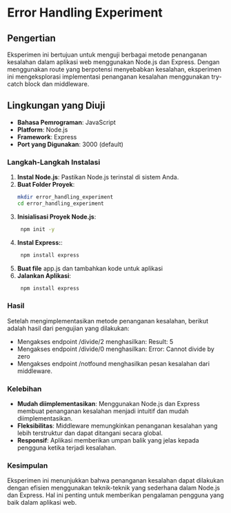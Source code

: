 # Error Handling Experiment

## Pengertian
Eksperimen ini bertujuan untuk menguji berbagai metode penanganan kesalahan dalam aplikasi web menggunakan Node.js dan Express. Dengan menggunakan route yang berpotensi menyebabkan kesalahan, eksperimen ini mengeksplorasi implementasi penanganan kesalahan menggunakan try-catch block dan middleware.

## Lingkungan yang Diuji
- **Bahasa Pemrograman**: JavaScript
- **Platform**: Node.js
- **Framework**: Express
- **Port yang Digunakan**: 3000 (default)

### Langkah-Langkah Instalasi
1. **Instal Node.js**: Pastikan Node.js terinstal di sistem Anda.
2. **Buat Folder Proyek**: 
   ```bash
   mkdir error_handling_experiment
   cd error_handling_experiment
3. **Inisialisasi Proyek Node.js**:
   ```bash
    npm init -y
4. **Instal Express:**:
   ```bash
    npm install express
5. **Buat file** app.js dan tambahkan kode untuk aplikasi
6. **Jalankan Aplikasi**:
   ```bash
    npm install express

### Hasil
Setelah mengimplementasikan metode penanganan kesalahan, berikut adalah hasil dari pengujian yang dilakukan:
- Mengakses endpoint /divide/2 menghasilkan: Result: 5
- Mengakses endpoint /divide/0 menghasilkan: Error: Cannot divide by zero
- Mengakses endpoint /notfound menghasilkan pesan kesalahan dari middleware.

### Kelebihan
- **Mudah diimplementasikan**: Menggunakan Node.js dan Express membuat penanganan kesalahan menjadi intuitif dan mudah diimplementasikan.
- **Fleksibilitas**: Middleware memungkinkan penanganan kesalahan yang lebih terstruktur dan dapat ditangani secara global.
- **Responsif**: Aplikasi memberikan umpan balik yang jelas kepada pengguna ketika terjadi kesalahan.

### Kesimpulan
Eksperimen ini menunjukkan bahwa penanganan kesalahan dapat dilakukan dengan efisien menggunakan teknik-teknik yang sederhana dalam Node.js dan Express. Hal ini penting untuk memberikan pengalaman pengguna yang baik dalam aplikasi web.